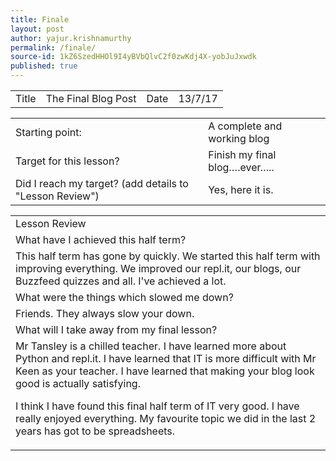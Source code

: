 ```yaml
---
title: Finale
layout: post
author: yajur.krishnamurthy
permalink: /finale/
source-id: 1kZ6SzedHHOl9I4yBVbQlvC2f0zwKdj4X-yobJuJxwdk
published: true
---
```

<table>
  <tr>
    <td>Title</td>
    <td>The Final Blog Post</td>
    <td>Date</td>
    <td>13/7/17</td>
  </tr>
</table>


<table>
  <tr>
    <td>Starting point:</td>
    <td>A complete and working blog</td>
  </tr>
  <tr>
    <td>Target for this lesson?</td>
    <td>Finish my final blog….ever…..</td>
  </tr>
  <tr>
    <td>Did I reach my target? 
(add details to "Lesson Review")</td>
    <td> Yes, here it is.</td>
  </tr>
</table>


<table>
  <tr>
    <td>Lesson Review</td>
  </tr>
  <tr>
    <td>What have I achieved this half term?</td>
  </tr>
  <tr>
    <td>This half term has gone by quickly. We started this half term with improving everything. We improved our repl.it, our blogs, our Buzzfeed quizzes and all. I've achieved a lot.</td>
  </tr>
  <tr>
    <td>What were the things which slowed me down?</td>
  </tr>
  <tr>
    <td>Friends. They always slow your down.</td>
  </tr>
  <tr>
    <td>What will I take away from my final lesson?</td>
  </tr>
  <tr>
    <td>Mr Tansley is a chilled teacher. I have learned more about Python and repl.it. I have learned that IT is more difficult with Mr Keen as your teacher.  I have learned that making your blog look good is actually satisfying. I think I have found this final half term of IT very good. I have really enjoyed everything. My favourite topic we did in the last 2 years has got to be spreadsheets.</td>
  </tr>
</table>


